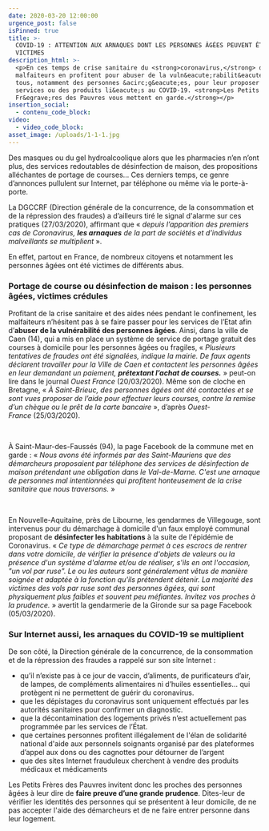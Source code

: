 ```yaml
---
date: 2020-03-20 12:00:00
urgence_post: false
isPinned: true
title: >-
  COVID-19 : ATTENTION AUX ARNAQUES DONT LES PERSONNES ÂGÉES PEUVENT ÊTRE
  VICTIMES
description_html: >-
  <p>En ces temps de crise sanitaire du <strong>coronavirus,</strong> des
  malfaiteurs en profitent pour abuser de la vuln&eacute;rabilit&eacute; de
  tous, notamment des personnes &acirc;g&eacute;es, pour leur proposer des
  services ou des produits li&eacute;s au COVID-19. <strong>Les Petits
  Fr&egrave;res des Pauvres vous mettent en garde.</strong></p>
insertion_social:
  - contenu_code_block:
video:
  - video_code_block:
asset_image: /uploads/1-1-1.jpg
---
```


Des masques ou du gel hydroalcoolique alors que les pharmacies n’en n’ont plus, des services redoutables de d&eacute;sinfection de maison, des propositions all&eacute;chantes de portage de courses… Ces derniers temps, ce genre d’annonces pullulent sur Internet, par t&eacute;l&eacute;phone ou m&ecirc;me via le porte-&agrave;-porte.&nbsp;

La DGCCRF (Direction g&eacute;n&eacute;rale de la concurrence, de la consommation et de la r&eacute;pression des fraudes) a d’ailleurs tir&eacute; le signal d'alarme sur ces pratiques (27/03/2020), affirmant que &laquo;&nbsp;*depuis l’apparition des premiers cas de Coronavirus,&nbsp;**les arnaques**&nbsp;de la part de soci&eacute;t&eacute;s et d’individus malveillants se multiplient*&nbsp;&raquo;.&nbsp;

En effet, partout en France, de nombreux citoyens et notamment les personnes &acirc;g&eacute;es ont &eacute;t&eacute; victimes de diff&eacute;rents abus.&nbsp;

### Portage de course ou d&eacute;sinfection de maison : les personnes &acirc;g&eacute;es, victimes cr&eacute;dules&nbsp;

Profitant de la crise sanitaire et des aides n&eacute;es pendant le confinement, les malfaiteurs n’h&eacute;sitent pas &agrave; se faire passer pour les services de l’Etat afin d’**abuser de la vuln&eacute;rabilit&eacute; des personnes &acirc;g&eacute;es**. Ainsi, dans la ville de Caen (14), qui a mis en place un syst&egrave;me de service de portage gratuit des courses &agrave; domicile pour les personnes &acirc;g&eacute;es ou fragiles, &laquo;&nbsp;*Plusieurs tentatives de fraudes ont &eacute;t&eacute; signal&eacute;es, indique la mairie. De faux agents d&eacute;clarent travailler pour la Ville de Caen et contactent les personnes &acirc;g&eacute;es en leur demandant un paiement,&nbsp;**pr&eacute;textant l’achat de courses.***&nbsp;&raquo; peut-on lire dans le journal&nbsp;*Ouest France*&nbsp;(20/03/2020). M&ecirc;me son de cloche en Bretagne, &laquo;&nbsp;*&Agrave; Saint-Brieuc, des personnes &acirc;g&eacute;es ont &eacute;t&eacute; contact&eacute;es et se sont vues proposer de l’aide pour effectuer leurs courses, contre la remise d’un ch&egrave;que ou le pr&ecirc;t de la carte bancaire*&nbsp;&raquo;, d’apr&egrave;s&nbsp;*Ouest-France*&nbsp;(25/03/2020).

&nbsp;

&Agrave; Saint-Maur-des-Fauss&eacute;s (94), la page Facebook de la commune met en garde : &laquo;&nbsp;*Nous avons &eacute;t&eacute; inform&eacute;s par des Saint-Mauriens que des d&eacute;marcheurs proposaient par t&eacute;l&eacute;phone des services de d&eacute;sinfection de maison pr&eacute;tendant une obligation dans le Val-de-Marne. C'est une arnaque de personnes mal intentionn&eacute;es qui profitent honteusement de la crise sanitaire que nous traversons.*&nbsp;&raquo;

&nbsp;

En Nouvelle-Aquitaine, pr&egrave;s de Libourne, les gendarmes de Villegouge, sont intervenus pour du d&eacute;marchage &agrave; domicile d'un faux employ&eacute; communal proposant de&nbsp;**d&eacute;sinfecter les habitations**&nbsp;&agrave; la suite de l'&eacute;pid&eacute;mie de Coronavirus. &laquo;&nbsp;*Ce type de d&eacute;marchage permet &agrave; ces escrocs de rentrer dans votre domicile, de v&eacute;rifier la pr&eacute;sence d'objets de valeurs ou la pr&eacute;sence d'un syst&egrave;me d'alarme et/ou de r&eacute;aliser, s'ils en ont l'occasion, "un vol par ruse". Le ou les auteurs sont g&eacute;n&eacute;ralement v&ecirc;tus de mani&egrave;re soign&eacute;e et adapt&eacute;e &agrave; la fonction qu'ils pr&eacute;tendent d&eacute;tenir. La majorit&eacute; des victimes des vols par ruse sont des personnes &acirc;g&eacute;es, qui sont physiquement plus faibles et souvent peu m&eacute;fiantes. Invitez vos proches &agrave; la prudence.*&nbsp;&raquo; avertit la gendarmerie de la Gironde sur sa page Facebook (05/03/2020).&nbsp;

### Sur Internet aussi, les arnaques du COVID-19 se multiplient

De son c&ocirc;t&eacute;, la Direction g&eacute;n&eacute;rale de la concurrence, de la consommation et de la r&eacute;pression des fraudes a rappel&eacute; sur son site Internet :&nbsp;

* qu’il n’existe pas &agrave; ce jour de vaccin, d’aliments, de purificateurs d’air, de lampes, de compl&eacute;ments alimentaires ni d’huiles essentielles… qui prot&egrave;gent ni ne permettent de gu&eacute;rir du coronavirus.&nbsp;
* que les d&eacute;pistages du coronavirus sont uniquement effectu&eacute;s par les autorit&eacute;s sanitaires pour confirmer un diagnostic.
* que la d&eacute;contamination des logements priv&eacute;s n’est actuellement pas programm&eacute;e par les services de l’&Eacute;tat.
* que certaines personnes profitent ill&eacute;galement de l'&eacute;lan de solidarit&eacute; national d'aide aux personnels soignants organis&eacute; par des plateformes d’appel aux dons ou des cagnottes pour d&eacute;tourner de l’argent
* que des sites Internet frauduleux cherchent &agrave; vendre des produits m&eacute;dicaux et m&eacute;dicaments&nbsp;

Les Petits Fr&egrave;res des Pauvres invitent donc les proches des personnes &acirc;g&eacute;es &agrave; leur dire de&nbsp;**faire preuve d’une grande prudence**. Dites-leur de v&eacute;rifier les identit&eacute;s des personnes qui se pr&eacute;sentent &agrave; leur domicile, de ne pas accepter l'aide des d&eacute;marcheurs et de ne faire entrer personne dans leur logement.